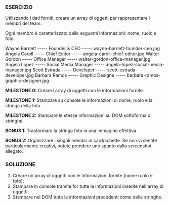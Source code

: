 ### ESERCIZIO
Utilizzando i dati forniti, creare un array di oggetti per rappresentare i membri del team.

Ogni membro è caratterizzato dalle seguenti informazioni: nome, ruolo e foto.

Wayne Barnett -----	Founder & CEO ----- wayne-barnett-founder-ceo.jpg
Angela Caroll -----	Chief Editor ----- angela-caroll-chief-editor.jpg
Walter Gordon -----	Office Manager ----- walter-gordon-office-manager.jpg
Angela Lopez ----- Social Media Manager ----- angela-lopez-social-media-manager.jpg
Scott Estrada -----	Developer ----- scott-estrada-developer.jpg
Barbara Ramos -----	Graphic Designe ----- barbara-ramos-graphic-designer.jpg

**MILESTONE 0:**
Creare l’array di oggetti con le informazioni fornite.

**MILESTONE 1:**
Stampare su console le informazioni di nome, ruolo e la stringa della foto

**MILESTONE 2:**
Stampare le stesse informazioni su DOM sottoforma di stringhe

**BONUS 1:**
Trasformare la stringa foto in una immagine effettiva

**BONUS 2:**
Organizzare i singoli membri in card/schede. Se non vi sentite particolarmente creativi, potete prendere uno spunto dallo screenshot allegato.

### SOLUZIONE  

1. Creare un'array di oggetti con le informazioni fornite (nome ruolo e foto);
2. Stampare in console tramite for tutte le informazioni inserite nell'array di oggetti;
3. Stampare nel DOM tutte le informazioni precedenti come delle stringhe.